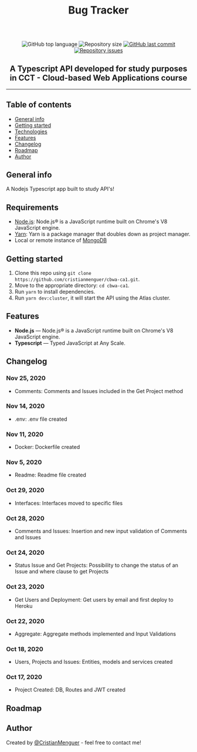 <h1 align="center">Bug Tracker</h1>
<br />
<br />

<p align="center">
  <img alt="GitHub top language" src="https://img.shields.io/github/languages/top/cristianmenguer/cbwa-ca1?color=red">

  <img alt="Repository size" src="https://img.shields.io/github/repo-size/cristianmenguer/cbwa-ca1?color=blue">

  <a href="https://github.com/cristianmenguer/cbwa-ca1/commits/master">
    <img alt="GitHub last commit" src="https://img.shields.io/github/last-commit/cristianmenguer/cbwa-ca1?color=orange">
  </a>

  <a href="https://github.com/cristianmenguer/cbwa-ca1/issues">
    <img alt="Repository issues" src="https://img.shields.io/github/issues/cristianmenguer/cbwa-ca1?color=green">
  </a>
</p>

<h2 align="center">A Typescript API developed for study purposes in CCT - Cloud-based Web Applications course</h2>

<hr />

## Table of contents
* [General info](#general-info)
* [Getting started](#getting-started)
* [Technologies](#technologies)
* [Features](#features)
* [Changelog](#changelog)
* [Roadmap](#roadmap)
* [Author](#author)

## General info

A Nodejs Typescript app built to study API's!

## Requirements

- [Node.js](https://nodejs.org/): Node.js® is a JavaScript runtime built on Chrome's V8 JavaScript engine.
- [Yarn](https://yarnpkg.com/): Yarn is a package manager that doubles down as project manager.
- Local or remote instance of [MongoDB](https://www.mongodb.com/)

## Getting started

1. Clone this repo using `git clone https://github.com/cristianmenguer/cbwa-ca1.git`.
2. Move to the appropriate directory: `cd cbwa-ca1`.<br />
3. Run `yarn` to install dependencies.<br />
4. Run `yarn dev:cluster`, it will start the API using the Atlas cluster.

## Features

- **Node.js** — Node.js® is a JavaScript runtime built on Chrome's V8 JavaScript engine.
- **Typescript** — Typed JavaScript at Any Scale.

## Changelog

### Nov 25, 2020
- Comments: Comments and Issues included in the Get Project method

### Nov 14, 2020
- .env: .env file created

### Nov 11, 2020
- Docker: Dockerfile created

### Nov 5, 2020
- Readme: Readme file created

### Oct 29, 2020
- Interfaces: Interfaces moved to specific files

### Oct 28, 2020
- Comments and Issues: Insertion and new input validation of Comments and Issues

### Oct 24, 2020
- Status Issue and Get Projects: Possibility to change the status of an Issue and where clause to get Projects

### Oct 23, 2020
- Get Users and Deployment: Get users by email and first deploy to Heroku

### Oct 22, 2020
- Aggregate: Aggregate methods implemented and Input Validations

### Oct 18, 2020
- Users, Projects and Issues: Entities, models and services created

### Oct 17, 2020
- Project Created: DB, Routes and JWT created

## Roadmap




## Author

Created by [@CristianMenguer](https://github.com/CristianMenguer/) - feel free to contact me!